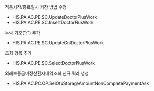 


적용시작/종료일시 저장 방법 수정
- HIS.PA.AC.PE.SC.UpdateDoctorPlusWork
- HIS.PA.AC.PE.SC.InsertDoctorPlusWork

누락 기호(":") 추가
- HIS.PA.AC.PE.SC.UpdateCnlDoctorPlusWork

조회 항목 추가
- HIS.PA.AC.PE.SC.SelectDoctorPlusWork

외래보증금미정산환자내역조회 신규 쿼리 생성
- HIS.PA.AC.PC.OP.SelOtpStorageAmountNonCompletePaymentAsk